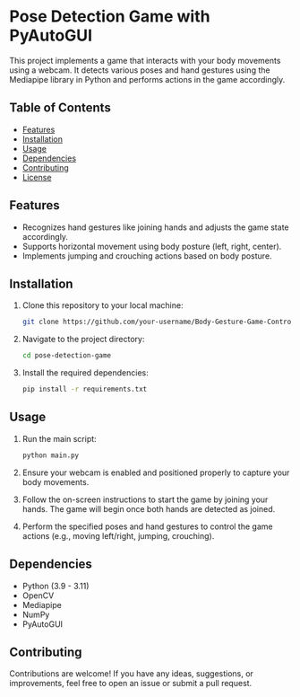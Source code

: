 # Pose Detection Game with PyAutoGUI

This project implements a game that interacts with your body movements using a webcam. It detects various poses and hand gestures using the Mediapipe library in Python and performs actions in the game accordingly.

## Table of Contents

- [Features](#features)
- [Installation](#installation)
- [Usage](#usage)
- [Dependencies](#dependencies)
- [Contributing](#contributing)
- [License](#license)

## Features

- Recognizes hand gestures like joining hands and adjusts the game state accordingly.
- Supports horizontal movement using body posture (left, right, center).
- Implements jumping and crouching actions based on body posture.

## Installation

1. Clone this repository to your local machine:

    ```bash
    git clone https://github.com/your-username/Body-Gesture-Game-Control.git
    ```

2. Navigate to the project directory:

    ```bash
    cd pose-detection-game
    ```

3. Install the required dependencies:

    ```bash
    pip install -r requirements.txt
    ```

## Usage

1. Run the main script:

    ```bash
    python main.py
    ```

2. Ensure your webcam is enabled and positioned properly to capture your body movements.
3. Follow the on-screen instructions to start the game by joining your hands. The game will begin once both hands are detected as joined.
4. Perform the specified poses and hand gestures to control the game actions (e.g., moving left/right, jumping, crouching).

## Dependencies

- Python (3.9 - 3.11)
- OpenCV
- Mediapipe
- NumPy
- PyAutoGUI

## Contributing

Contributions are welcome! If you have any ideas, suggestions, or improvements, feel free to open an issue or submit a pull request.
